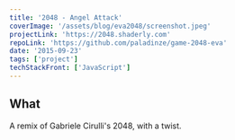 ```yaml
---
title: '2048 - Angel Attack'
coverImage: '/assets/blog/eva2048/screenshot.jpeg'
projectLink: 'https://2048.shaderly.com'
repoLink: 'https://github.com/paladinze/game-2048-eva'
date: '2015-09-23'
tags: ['project']
techStackFront: ['JavaScript']
---
```


## What

A remix of Gabriele Cirulli's 2048, with a twist.
